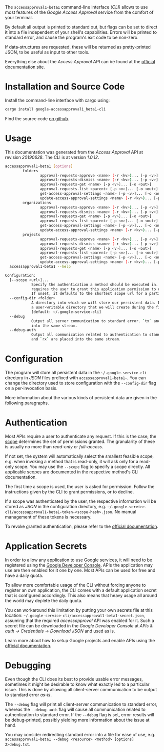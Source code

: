<!---
DO NOT EDIT !
This file was generated automatically from 'src/mako/cli/README.md.mako'
DO NOT EDIT !
-->
The `accessapproval1-beta1` command-line interface *(CLI)* allows to use most features of the *Google Access Approval* service from the comfort of your terminal.

By default all output is printed to standard out, but flags can be set to direct it into a file independent of your shell's
capabilities. Errors will be printed to standard error, and cause the program's exit code to be non-zero.

If data-structures are requested, these will be returned as pretty-printed JSON, to be useful as input to other tools.

Everything else about the *Access Approval* API can be found at the
[official documentation site](https://cloud.google.com/access-approval/docs).

# Installation and Source Code

Install the command-line interface with cargo using:

```bash
cargo install google-accessapproval1_beta1-cli
```

Find the source code [on github](https://github.com/Byron/google-apis-rs/tree/master/gen/accessapproval1_beta1-cli).

# Usage

This documentation was generated from the *Access Approval* API at revision *20190628*. The CLI is at version *1.0.12*.

```bash
accessapproval1-beta1 [options]
        folders
                approval-requests-approve <name> (-r <kv>)... [-p <v>]... [-o <out>]
                approval-requests-dismiss <name> (-r <kv>)... [-p <v>]... [-o <out>]
                approval-requests-get <name> [-p <v>]... [-o <out>]
                approval-requests-list <parent> [-p <v>]... [-o <out>]
                get-access-approval-settings <name> [-p <v>]... [-o <out>]
                update-access-approval-settings <name> (-r <kv>)... [-p <v>]... [-o <out>]
        organizations
                approval-requests-approve <name> (-r <kv>)... [-p <v>]... [-o <out>]
                approval-requests-dismiss <name> (-r <kv>)... [-p <v>]... [-o <out>]
                approval-requests-get <name> [-p <v>]... [-o <out>]
                approval-requests-list <parent> [-p <v>]... [-o <out>]
                get-access-approval-settings <name> [-p <v>]... [-o <out>]
                update-access-approval-settings <name> (-r <kv>)... [-p <v>]... [-o <out>]
        projects
                approval-requests-approve <name> (-r <kv>)... [-p <v>]... [-o <out>]
                approval-requests-dismiss <name> (-r <kv>)... [-p <v>]... [-o <out>]
                approval-requests-get <name> [-p <v>]... [-o <out>]
                approval-requests-list <parent> [-p <v>]... [-o <out>]
                get-access-approval-settings <name> [-p <v>]... [-o <out>]
                update-access-approval-settings <name> (-r <kv>)... [-p <v>]... [-o <out>]
  accessapproval1-beta1 --help

Configuration:
  [--scope <url>]...
            Specify the authentication a method should be executed in. Each scope
            requires the user to grant this application permission to use it.
            If unset, it defaults to the shortest scope url for a particular method.
  --config-dir <folder>
            A directory into which we will store our persistent data. Defaults to
            a user-writable directory that we will create during the first invocation.
            [default: ~/.google-service-cli]
  --debug
            Output all server communication to standard error. `tx` and `rx` are placed
            into the same stream.
  --debug-auth
            Output all communication related to authentication to standard error. `tx`
            and `rx` are placed into the same stream.

```

# Configuration

The program will store all persistent data in the `~/.google-service-cli` directory in *JSON* files prefixed with `accessapproval1-beta1-`.  You can change the directory used to store configuration with the `--config-dir` flag on a per-invocation basis.

More information about the various kinds of persistent data are given in the following paragraphs.

# Authentication

Most APIs require a user to authenticate any request. If this is the case, the [scope][scopes] determines the 
set of permissions granted. The granularity of these is usually no more than *read-only* or *full-access*.

If not set, the system will automatically select the smallest feasible scope, e.g. when invoking a
method that is read-only, it will ask only for a read-only scope. 
You may use the `--scope` flag to specify a scope directly. 
All applicable scopes are documented in the respective method's CLI documentation.

The first time a scope is used, the user is asked for permission. Follow the instructions given 
by the CLI to grant permissions, or to decline.

If a scope was authenticated by the user, the respective information will be stored as *JSON* in the configuration
directory, e.g. `~/.google-service-cli/accessapproval1-beta1-token-<scope-hash>.json`. No manual management of these tokens
is necessary.

To revoke granted authentication, please refer to the [official documentation][revoke-access].

# Application Secrets

In order to allow any application to use Google services, it will need to be registered using the 
[Google Developer Console][google-dev-console]. APIs the application may use are then enabled for it
one by one. Most APIs can be used for free and have a daily quota.

To allow more comfortable usage of the CLI without forcing anyone to register an own application, the CLI
comes with a default application secret that is configured accordingly. This also means that heavy usage
all around the world may deplete the daily quota.

You can workaround this limitation by putting your own secrets file at this location: 
`~/.google-service-cli/accessapproval1-beta1-secret.json`, assuming that the required *accessapproval* API 
was enabled for it. Such a secret file can be downloaded in the *Google Developer Console* at 
*APIs & auth -> Credentials -> Download JSON* and used as is.

Learn more about how to setup Google projects and enable APIs using the [official documentation][google-project-new].


# Debugging

Even though the CLI does its best to provide usable error messages, sometimes it might be desirable to know
what exactly led to a particular issue. This is done by allowing all client-server communication to be 
output to standard error *as-is*.

The `--debug` flag will print all client-server communication to standard error, whereas the `--debug-auth` flag
will cause all communication related to authentication to standard error.
If the `--debug` flag is set, error-results will be debug-printed, possibly yielding more information about the 
issue at hand.

You may consider redirecting standard error into a file for ease of use, e.g. `accessapproval1-beta1 --debug <resource> <method> [options] 2>debug.txt`.


[scopes]: https://developers.google.com/+/api/oauth#scopes
[revoke-access]: http://webapps.stackexchange.com/a/30849
[google-dev-console]: https://console.developers.google.com/
[google-project-new]: https://developers.google.com/console/help/new/